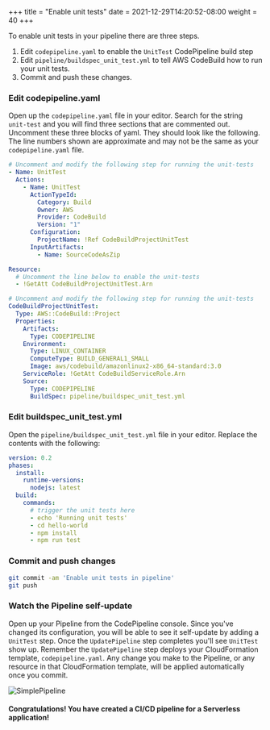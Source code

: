 +++
title = "Enable unit tests"
date = 2021-12-29T14:20:52-08:00
weight = 40
+++

To enable unit tests in your pipeline there are three steps.

1. Edit `codepipeline.yaml` to enable the `UnitTest` CodePipeline build step
1. Edit `pipeline/buildspec_unit_test.yml` to tell AWS CodeBuild how to run your unit tests.
1. Commit and push these changes.

### Edit codepipeline.yaml

Open up the `codepipeline.yaml` file in your editor. Search for the string `unit-test` and you will
find three sections that are commented out. Uncomment these three blocks of yaml. They should look
like the following. The line numbers shown are approximate and may not be the same as your
`codepipeline.yaml` file.

```yaml {linenos=true,linenostart=213}
# Uncomment and modify the following step for running the unit-tests
- Name: UnitTest
  Actions:
    - Name: UnitTest
      ActionTypeId:
        Category: Build
        Owner: AWS
        Provider: CodeBuild
        Version: "1"
      Configuration:
        ProjectName: !Ref CodeBuildProjectUnitTest
      InputArtifacts:
        - Name: SourceCodeAsZip
```

```yaml {linenos=true,linenostart=468}
Resource:
  # Uncomment the line below to enable the unit-tests
  - !GetAtt CodeBuildProjectUnitTest.Arn
```

```yaml {linenos=true,linenostart=578}
# Uncomment and modify the following step for running the unit-tests
CodeBuildProjectUnitTest:
  Type: AWS::CodeBuild::Project
  Properties:
    Artifacts:
      Type: CODEPIPELINE
    Environment:
      Type: LINUX_CONTAINER
      ComputeType: BUILD_GENERAL1_SMALL
      Image: aws/codebuild/amazonlinux2-x86_64-standard:3.0
    ServiceRole: !GetAtt CodeBuildServiceRole.Arn
    Source:
      Type: CODEPIPELINE
      BuildSpec: pipeline/buildspec_unit_test.yml
```

### Edit buildspec_unit_test.yml

Open the `pipeline/buildspec_unit_test.yml` file in your editor. Replace the contents with the
following:

```yaml
version: 0.2
phases:
  install:
    runtime-versions:
      nodejs: latest
  build:
    commands:
      # trigger the unit tests here
      - echo 'Running unit tests'
      - cd hello-world
      - npm install
      - npm run test
```

### Commit and push changes

```bash
git commit -am 'Enable unit tests in pipeline'
git push
```

### Watch the Pipeline self-update

Open up your Pipeline from the CodePipeline console. Since you've changed its configuration, you
will be able to see it self-update by adding a `UnitTest` step. Once the `UpdatePipeline` step
completes you'll see `UnitTest` show up. Remember the `UpdatePipeline` step deploys your
CloudFormation template, `codepipeline.yaml`. Any change you make to the Pipeline, or any resource
in that CloudFormation template, will be applied automatically once you commit.

![SimplePipeline](/images/chapter4-pipelines/code-pipeline.gif)

#### Congratulations! You have created a CI/CD pipeline for a Serverless application!
